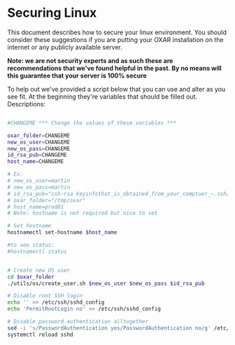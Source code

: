 # Securing Linux

This document describes how to secure your linux environment. You should consider these suggestions if you are putting your OXAR installation on the internet or any publicly available server.

**Note: we are not security experts and as such these are recommendations that we've found helpful in the past. By no means will this guarantee that your server is 100% secure**

To help out we've provided a script below that you can use and alter as you see fit. At the beginning they're variables that should be filled out. Descriptions:



```bash

#CHANGEME *** Change the values of these variables ***

oxar_folder=CHANGEME
new_os_user=CHANGEME
new_os_pass=CHANGEME
id_rsa_pub=CHANGEME
host_name=CHANGEME

# Ex:
# new_os_user=martin
# new_os_pass=martin
# id_rsa_pub="ssh-rsa keyinfothat_is_obtained_from_your_comptuer_~.ssh/id_rsa.pub_file"
# oxar_folder="/tmp/oxar"
# host_name=prod01
# Note: hostname is not required but nice to set

# Set hostname
hostnamectl set-hostname $host_name

#to see status:
#hostnamectl status


# Create new OS user
cd $oxar_folder
./utils/os/create_user.sh $new_os_user $new_os_pass $id_rsa_pub

# Disable root SSH login
echo '' >> /etc/ssh/sshd_config
echo 'PermitRootLogin no' >> /etc/ssh/sshd_config

# Disable password authentication alltogether
sed -i 's/PasswordAuthentication yes/PasswordAuthentication no/g' /etc/ssh/sshd_config
systemctl reload sshd

```
